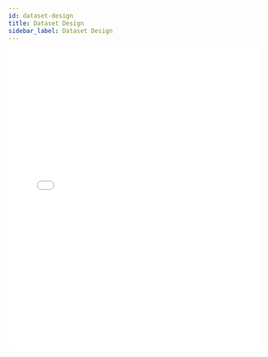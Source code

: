 ```yaml
---
id: dataset-design
title: Dataset Design
sidebar_label: Dataset Design
---
```


<iframe src="//fast.wistia.net/embed/iframe/49q46f3zh0?videoFoam=true"
allowtransparency="true" frameBorder="0" scrolling="no" className="wistia_embed"
name="wistia_embed" allowFullScreen  width="100%" height="600"></iframe>
<script src="//fast.wistia.net/assets/external/iframe-api-v1.js"></script>
<br/>